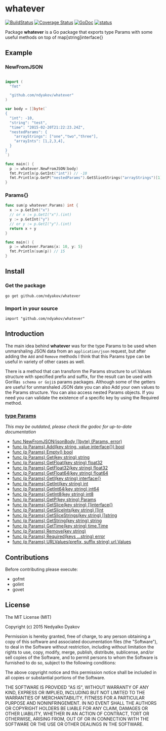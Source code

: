 # whatever

[![BuildStatus](https://travis-ci.org/ndyakov/whatever.png)](https://travis-ci.org/ndyakov/whatever)
[![Coverage Status](https://coveralls.io/repos/ndyakov/whatever/badge.svg?branch=master)](https://coveralls.io/r/ndyakov/whatever?branch=master)
[![GoDoc](https://godoc.org/github.com/ndyakov/whatever?status.png)](https://godoc.org/github.com/ndyakov/whatever)
[![status](https://sourcegraph.com/api/repos/github.com/ndyakov/whatever/.badges/status.svg)](https://sourcegraph.com/github.com/ndyakov/whatever)

Package __whatever__ is a Go package that exports type Params with some useful methods on top of map[string]interface{}

## Example

### NewFromJSON

```go

import (
  "fmt"

  "github.com/ndyakov/whatever"
)

var body = []byte(`
{
  "int": -10,
  "string": "test",
  "time": "2015-02-20T21:22:23.24Z",
  "nestedParams": {
    "arrayStrings": ["one","two","three"],
    "arrayInts": [1,2,3,4],
  }
}
`)

func main() {
  p := whatever.NewFromJSON(body)
  fmt.Println(p.GetInt("int")) // -10
  fmt.Println(p.GetP("nestedParams").GetSliceStrings("arrayStrings")[1]) // two
}
```

### Params{}

```go
func sum(p whatever.Params) int {
  x := p.GetInt("x")
  // or x := p.GetI("x").(int)
  y := p.GetInt("y")
  // or y := p.GetI("y").(int)
  return x + y
}

func main() {
  p := whatever.Params{x: 10, y: 5}
  fmt.Println(sum(p)) // 15
}
```

## Install

### Get the package
`go get github.com/ndyakov/whatever`

### Import in your source
`import "github.com/ndyakov/whatever"`

## Introduction

The main idea behind __whatever__ was for the type Params to be
used when unmarshaling JSON data from an `application/json` request,
but after adding the `Add` and `Remove` methods I think that this Params
type can be useful in variety of other cases as well.

There is a method that can transform the Params structure to
url.Values structure with specified prefix and suffix, for the
result can be used with Gorilla`s schema or Goji`s params packages.
Although some of the getters are useful for unmarshaled JSON
date you can also Add your own values to the Params structure.
You can also access nested Params objects.
If you need you can validate the existence of a specific key by
using the Required method.

### [type Params](http://godoc.org/github.com/ndyakov/whatever#Params)
_This may be outdated, please check the godoc for up-to-date documentation_
* [func NewFromJSON(jsonBody []byte) (Params, error)](http://godoc.org/github.com/ndyakov/whatever#NewFromJSON)
* [func (p Params) Add(key string, value interface{}) bool](http://godoc.org/github.com/ndyakov/whatever#Params.Add)
* [func (p Params) Empty() bool](http://godoc.org/github.com/ndyakov/whatever#Params.Empty)
* [func (p Params) Get(key string) string](http://godoc.org/github.com/ndyakov/whatever#Params.Get)
* [func (p Params) GetFloat(key string) float32](http://godoc.org/github.com/ndyakov/whatever#Params.GetFloat)
* [func (p Params) GetFloat32(key string) float32](http://godoc.org/github.com/ndyakov/whatever#Params.GetFloat32)
* [func (p Params) GetFloat64(key string) float64](http://godoc.org/github.com/ndyakov/whatever#Params.GetFloat64)
* [func (p Params) GetI(key string) interface{}](http://godoc.org/github.com/ndyakov/whatever#Params.GetI)
* [func (p Params) GetInt(key string) int](http://godoc.org/github.com/ndyakov/whatever#Params.GetInt)
* [func (p Params) GetInt64(key string) int64](http://godoc.org/github.com/ndyakov/whatever#Params.GetInt64)
* [func (p Params) GetInt8(key string) int8](http://godoc.org/github.com/ndyakov/whatever#Params.GetInt8)
* [func (p Params) GetP(key string) Params](http://godoc.org/github.com/ndyakov/whatever#Params.GetP)
* [func (p Params) GetSlice(key string) []interface{}](http://godoc.org/github.com/ndyakov/whatever#Params.GetSlice)
* [func (p Params) GetSliceInts(key string) []int](http://godoc.org/github.com/ndyakov/whatever#Params.GetSliceInts)
* [func (p Params) GetSliceStrings(key string) []string](http://godoc.org/github.com/ndyakov/whatever#Params.GetSliceStrings)
* [func (p Params) GetString(key string) string](http://godoc.org/github.com/ndyakov/whatever#Params.GetString)
* [func (p Params) GetTime(key string) time.Time](http://godoc.org/github.com/ndyakov/whatever#Params.GetTime)
* [func (p Params) Remove(key string)](http://godoc.org/github.com/ndyakov/whatever#Params.Remove)
* [func (p Params) Required(keys ...string) error](http://godoc.org/github.com/ndyakov/whatever#Params.Required)
* [func (p Params) URLValues(prefix, suffix string) url.Values](http://godoc.org/github.com/ndyakov/whatever#Params.URLValues)

## Contributions

Before contributing please execute:
* gofmt
* golint
* govet

## License

The MIT License (MIT)

Copyright (c) 2015 Nedyalko Dyakov

Permission is hereby granted, free of charge, to any person obtaining a copy
of this software and associated documentation files (the "Software"), to deal
in the Software without restriction, including without limitation the rights
to use, copy, modify, merge, publish, distribute, sublicense, and/or sell
copies of the Software, and to permit persons to whom the Software is
furnished to do so, subject to the following conditions:

The above copyright notice and this permission notice shall be included in all
copies or substantial portions of the Software.

THE SOFTWARE IS PROVIDED "AS IS", WITHOUT WARRANTY OF ANY KIND, EXPRESS OR
IMPLIED, INCLUDING BUT NOT LIMITED TO THE WARRANTIES OF MERCHANTABILITY,
FITNESS FOR A PARTICULAR PURPOSE AND NONINFRINGEMENT. IN NO EVENT SHALL THE
AUTHORS OR COPYRIGHT HOLDERS BE LIABLE FOR ANY CLAIM, DAMAGES OR OTHER
LIABILITY, WHETHER IN AN ACTION OF CONTRACT, TORT OR OTHERWISE, ARISING FROM,
OUT OF OR IN CONNECTION WITH THE SOFTWARE OR THE USE OR OTHER DEALINGS IN THE
SOFTWARE.
